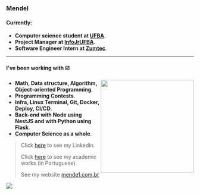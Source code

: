 ### Mendel

#### Currently:
* **Computer science student at [UFBA](https://bcc.ufba.br)**.
* **Project Manager at [InfoJrUFBA](https://infojr.com.br)**.
* **Software Engineer Intern at [Zumtec](https://zumtec.com.br)**.

---

#### I've been working with :ballot_box_with_check:
<img src="mind.svg" width="250" align="right">

- **Math, Data structure, Algorithm, Object-oriented Programming**.
- **Programming Contests**.
- **Infra, Linux Terminal, Git, Docker, Deploy, CI/CD**.
- **Back-end with Node using NestJS and with Python using Flask**.
- **Computer Science as a whole**.

> Click [here](https://www.linkedin.com/in/mende1) to see my LinkedIn.
> 
> Click [here](https://github.com/mende1/projetos-da-faculdade) to see my academic works (in Portuguese).
> 
> See my website [mende1.com.br](https://mende1.com.br)

![](https://hit.yhype.me/github/profile?user_id=55323701)
